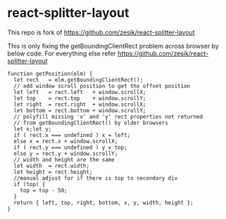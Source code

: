 # react-splitter-layout

This repo is fork of https://github.com/zesik/react-splitter-layout

This is only fixing the getBoundingClientRect problem across browser by below code. For everything else refer https://github.com/zesik/react-splitter-layout

```
function getPosition(elm) {
  let rect   = elm.getBoundingClientRect();
  // add window scroll position to get the offset position
  let left   = rect.left   + window.scrollX;
  let top    = rect.top    + window.scrollY;
  let right  = rect.right  + window.scrollX;
  let bottom = rect.bottom + window.scrollY;
  // polyfill missing 'x' and 'y' rect properties not returned
  // from getBoundingClientRect() by older browsers
  let x;let y;
  if ( rect.x === undefined ) x = left;
  else x = rect.x + window.scrollX;
  if ( rect.y === undefined ) y = top;
  else y = rect.y + window.scrollY;
  // width and height are the same
  let width  = rect.width;
  let height = rect.height;
  //manual adjust for if there is top to secondary div
  if (top) {
    top = top - 50;
  }
  return { left, top, right, bottom, x, y, width, height };
}
```


